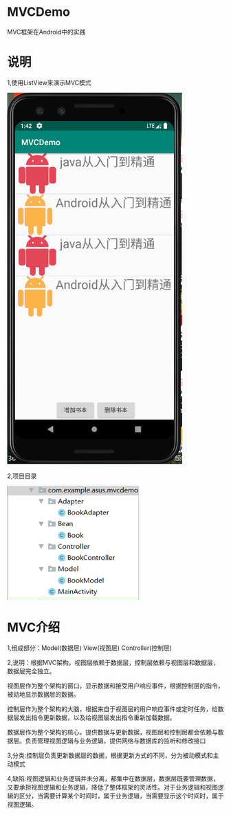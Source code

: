 # MVCDemo
MVC框架在Android中的实践
<h1>说明</h1>
<p>1,使用ListView来演示MVC模式</p>
<img src="https://raw.githubusercontent.com/chengliuxiangZR/MVCDemo/master/mvc_1.png"></img>
<p>2,项目目录</p>
<img src="https://raw.githubusercontent.com/chengliuxiangZR/MVCDemo/master/mvc_2.png"></img>
<h1>MVC介绍</h1>
<p>1,组成部分：Model(数据层) View(视图层) Controller(控制层)</p>
<p>2,说明：根据MVC架构，视图层依赖于数据层，控制层依赖与视图层和数据层，数据层完全独立。</p>
<p>视图层作为整个架构的窗口，显示数据和接受用户响应事件，根据控制层的指令，被动地显示数据层的数据。</p>
<p>控制层作为整个架构的大脑，根据来自于视图层的用户响应事件或定时任务，给数据层发出指令更新数据，以及给视图层发出指令重新加载数据。</p>
<p>数据层作为整个架构的核心，提供数据与更新数据，视图层和控制层都会依赖与数据层。负责管理视图逻辑与业务逻辑，提供网络与数据库的监听和修改接口</p>
<p>3,分类:控制层负责更新数据层的数据，根据更新方式的不同，分为被动模式和主动模式</p>
<p>4,缺陷:视图逻辑和业务逻辑并未分离，都集中在数据层，数据层既要管理数据，又要承担视图逻辑和业务逻辑，降低了整体框架的灵活性。对于业务逻辑和视图逻辑的区分，当需要计算某个时间时，属于业务逻辑，当需要显示这个时间时，属于视图逻辑。</p>
